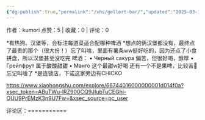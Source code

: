 ```yaml
---
{"dg-publish":true,"permalink":"/xhs/gellert-bar/","updated":"2025-03-17T23:12:21.473+08:00"}
---
```


作者：kumori
点赞：5   |   收藏：0   |   评论：0

*有热狗、汉堡等，会标注每道菜适合配哪种啤酒
*想点的俩汉堡都没有，最终点了最贵的那个（很大份！）忘了叫啥，里面有薯条ww挺好吃的，因为还点了小食拼盘，所以汉堡甚至没吃完
啤酒：
• Черный сакура 偏苦，但很好喝，醇厚
• Грейпфрут 属于酸酸甜甜
• Манго 这个最甜w好喝
还有一个不是果啤，比较苦🤣忘记叫啥了
*是连锁店，下诺这家旁边有CHICKO

https://www.xiaohongshu.com/explore/66744016000000001d014f0a?xsec_token=ABuTWu-lRZ900CQ9JIubTuCEGhi-OUU9PrEMzK3n9U7Fw=&xsec_source=pc_user

评论区：===========


